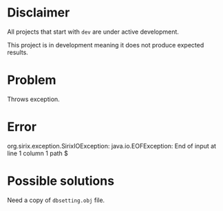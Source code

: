 # Disclaimer
All projects that start with `dev`
are under active development.

This project is in development meaning
it does not produce expected results.

# Problem
Throws exception.

# Error
org.sirix.exception.SirixIOException: java.io.EOFException: End of input at line 1 column 1 path $

# Possible solutions
Need a copy of `dbsetting.obj` file.
